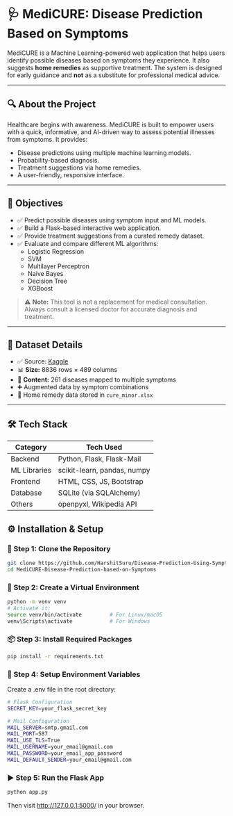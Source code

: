 # 🩺 MediCURE: Disease Prediction Based on Symptoms

MediCURE is a Machine Learning-powered web application that helps users identify possible diseases based on symptoms they experience. It also suggests **home remedies** as supportive treatment. The system is designed for early guidance and **not** as a substitute for professional medical advice.

---

## 🔍 About the Project

Healthcare begins with awareness. MediCURE is built to empower users with a quick, informative, and AI-driven way to assess potential illnesses from symptoms. It provides:

- Disease predictions using multiple machine learning models.
- Probability-based diagnosis.
- Treatment suggestions via home remedies.
- A user-friendly, responsive interface.

---

## 🎯 Objectives

- ✅ Predict possible diseases using symptom input and ML models.
- ✅ Build a Flask-based interactive web application.
- ✅ Provide treatment suggestions from a curated remedy dataset.
- ✅ Evaluate and compare different ML algorithms:
  - Logistic Regression
  - SVM
  - Multilayer Perceptron
  - Naive Bayes
  - Decision Tree
  - XGBoost

> ⚠️ **Note:** This tool is not a replacement for medical consultation. Always consult a licensed doctor for accurate diagnosis and treatment.

---

## 📁 Dataset Details

- ✅ Source: [Kaggle](https://www.kaggle.com/)
- 📊 **Size:** 8836 rows × 489 columns
- 🧬 **Content:** 261 diseases mapped to multiple symptoms
- ➕ Augmented data by symptom combinations
- 🧾 Home remedy data stored in `cure_minor.xlsx`

---

## 🛠️ Tech Stack

| Category       | Tech Used                     |
|----------------|-------------------------------|
| Backend        | Python, Flask, Flask-Mail     |
| ML Libraries   | scikit-learn, pandas, numpy   |
| Frontend       | HTML, CSS, JS, Bootstrap      |
| Database       | SQLite (via SQLAlchemy)       |
| Others         | openpyxl, Wikipedia API       |



## ⚙️ Installation & Setup

### 🔁 Step 1: Clone the Repository
```bash
git clone https://github.com/HarshitSuru/Disease-Prediction-Using-Symptoms.git
cd MediCURE-Disease-Prediction-based-on-Symptoms
```

### 🧪 Step 2: Create a Virtual Environment
```bash
python -m venv venv
# Activate it:
source venv/bin/activate         # For Linux/macOS
venv\Scripts\activate            # For Windows
```
### 📦 Step 3: Install Required Packages
```bash
pip install -r requirements.txt
```


### 🔐 Step 4: Setup Environment Variables
Create a .env file in the root directory:
```bash
# Flask Configuration
SECRET_KEY=your_flask_secret_key

# Mail Configuration
MAIL_SERVER=smtp.gmail.com
MAIL_PORT=587
MAIL_USE_TLS=True
MAIL_USERNAME=your_email@gmail.com
MAIL_PASSWORD=your_email_app_password
MAIL_DEFAULT_SENDER=your_email@gmail.com
```

### ▶️ Step 5: Run the Flask App
```bash
python app.py
```
Then visit http://127.0.0.1:5000/ in your browser.